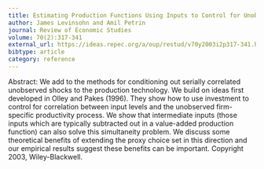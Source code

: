 ```yaml
---
title: Estimating Production Functions Using Inputs to Control for Unobservables
author: James Levinsohn and Amil Petrin
journal: Review of Economic Studies
volume: 70(2):317-341
external_url: https://ideas.repec.org/a/oup/restud/v70y2003i2p317-341.html
bibtype: article
category: reference
---
```

Abstract:  We add to the methods for conditioning out serially correlated unobserved shocks to the production technology. We build on ideas first developed in Olley and Pakes (1996). They show how to use investment to control for correlation between input levels and the unobserved firm-specific productivity process. We show that intermediate inputs (those inputs which are typically subtracted out in a value-added production function) can also solve this simultaneity problem. We discuss some theoretical benefits of extending the proxy choice set in this direction and our empirical results suggest these benefits can be important. Copyright 2003, Wiley-Blackwell.
